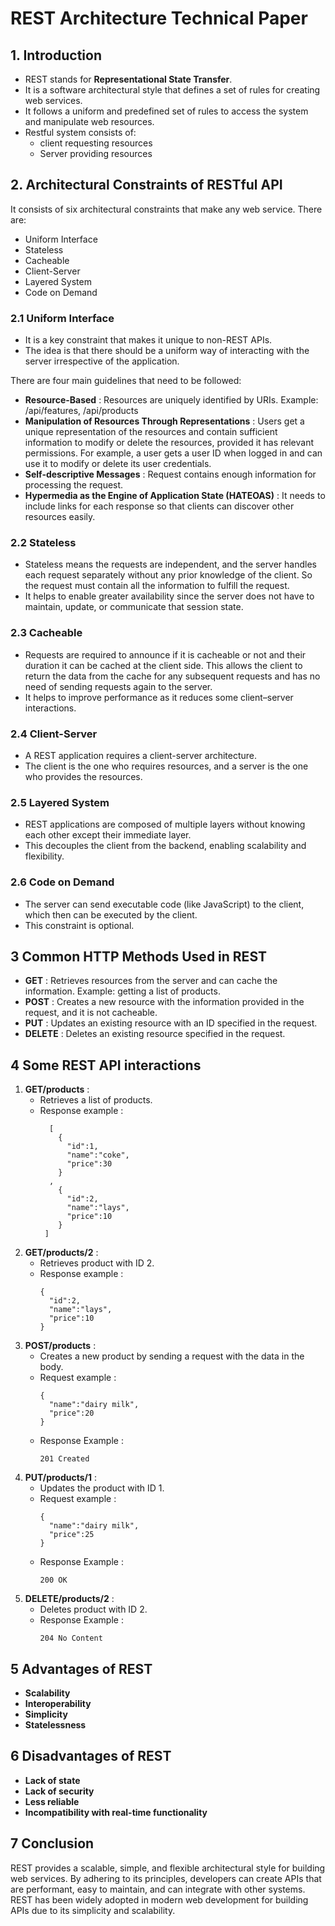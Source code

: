# REST Architecture Technical Paper
## 1. Introduction
- REST stands for **Representational State Transfer**.
- It is a software architectural style that defines a set of rules for creating web services.
- It follows a uniform and predefined set of rules to access the system and manipulate web resources.
- Restful system consists of:
  - client requesting resources
  - Server providing resources

## 2. Architectural Constraints of RESTful API
It consists of six architectural constraints that make any web service. There are:
- Uniform Interface
- Stateless
- Cacheable
- Client-Server
- Layered System
- Code on Demand

### 2.1 Uniform Interface
- It is a key constraint that makes it unique to non-REST APIs.
- The idea is that there should be a uniform way of interacting with the server irrespective of the application.

There are four main guidelines that need to be followed:
- **Resource-Based** : Resources are uniquely identified by URIs. Example: /api/features, /api/products
- **Manipulation of Resources Through Representations** : Users get a unique representation of the resources and contain sufficient information to modify or delete the resources, provided it has relevant permissions. For example, a user gets a user ID when logged in and can use it to modify or delete its user credentials.
- **Self-descriptive Messages** : Request contains enough information for processing the request.
- **Hypermedia as the Engine of Application State (HATEOAS)** : It needs to include links for each response so that clients can discover other resources easily.

### 2.2 Stateless 
- Stateless means the requests are independent, and the server handles each request separately without any prior knowledge of the client. So the request must contain all the information to fulfill the request.
- It helps to enable greater availability since the server does not have to maintain, update, or communicate that session state.

### 2.3 Cacheable
- Requests are required to announce if it is cacheable or not and their duration it can be cached at the client side. This allows the client to return the data from the cache for any subsequent requests and has no need of sending requests again to the server.
- It helps to improve performance as it reduces some client–server interactions.

### 2.4 Client-Server
- A REST application requires a client-server architecture.
- The client is the one who requires resources, and a server is the one who provides the resources.
  
### 2.5 Layered System
- REST applications are composed of multiple layers without knowing each other except their immediate layer.
- This decouples the client from the backend, enabling scalability and flexibility.
### 2.6 Code on Demand
- The server can send executable code (like JavaScript) to the client, which then can be executed by the client.
- This constraint is optional.

## 3 Common HTTP Methods Used in REST
- **GET** : Retrieves resources from the server and can cache the information. Example: getting a list of products.
- **POST** : Creates a new resource with the information provided in the request, and it is not cacheable.
- **PUT** : Updates an existing resource with an ID specified in the request.
- **DELETE** : Deletes an existing resource specified in the request.

## 4 Some REST API interactions
1. **GET/products** :
   - Retrieves a list of products.
   - Response example :
     ```
       [
         {
           "id":1,
           "name":"coke",
           "price":30
         }
       ,
         {
           "id":2,
           "name":"lays",
           "price":10
         }
      ]
     ```
2. **GET/products/2** :
   - Retrieves product with ID 2.
   - Response example :
     ```
     {
       "id":2,
       "name":"lays",
       "price":10
     }
     ```
3. **POST/products** :
   - Creates a new product by sending a request with the data in the body.
   - Request example :
     ```
     {
       "name":"dairy milk",
       "price":20
     }
     ```
   - Response Example :
     ```
     201 Created
     ```
4. **PUT/products/1** :
   - Updates the product with ID 1.
   - Request example :
     ```
     {
       "name":"dairy milk",
       "price":25
     }
     ```
   - Response Example :
     ```
     200 OK
     ```
5. **DELETE/products/2** :
   - Deletes product with ID 2.
   - Response Example :
     ```
     204 No Content
     ```

## 5 Advantages of REST
- **Scalability**
- **Interoperability**
- **Simplicity**
- **Statelessness**

## 6 Disadvantages of REST
- **Lack of state**
- **Lack of security**
- **Less reliable**
- **Incompatibility with real-time functionality**

## 7 Conclusion
REST provides a scalable, simple, and flexible architectural style for building web services. By adhering to its principles, developers can create APIs that are performant, easy to maintain, and can integrate with other systems. REST has been widely adopted in modern web development for building APIs due to its simplicity and scalability.
